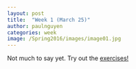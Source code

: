 ```yaml
---
layout: post
title:  "Week 1 (March 25)"
author: paulnguyen
categories: week
image: /Spring2016/images/image01.jpg
---
```


Not much to say yet. Try out the [exercises!][ex01]


[ex01]: /Spring2016/files/exercises/exercises01.pdf